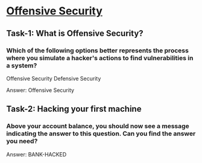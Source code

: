 # [Offensive Security](https://tryhackme.com/r/room/offensivesecurityintro)


## Task-1: What is Offensive Security?

### Which of the following options better represents the process where you simulate a hacker's actions to find vulnerabilities in a system?

Offensive Security
Defensive Security

Answer: Offensive Security

## Task-2: Hacking your first machine

### Above your account balance, you should now see a message indicating the answer to this question. Can you find the answer you need?
Answer: BANK-HACKED

### 
